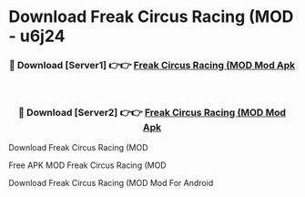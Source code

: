 # Download Freak Circus Racing (MOD - u6j24



<div align="center">
<h3>🔴 Download [Server1] 👉👉 <a href="https://momento.my/?title=Freak_Circus_Racing_(MOD">Freak Circus Racing (MOD Mod Apk</a></h3><br>

<h3>🔴 Download [Server2] 👉👉 <a href="https://momento.my/?title=Freak_Circus_Racing_(MOD">Freak Circus Racing (MOD Mod Apk</a></h3>
</div>



Download Freak Circus Racing (MOD 

Free APK MOD Freak Circus Racing (MOD 

Download Freak Circus Racing (MOD Mod For Android

